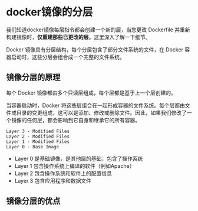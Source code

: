 # docker镜像的分层

我们知道docker镜像每层指令都会创建一个新的层，当您更改 Dockerfile 并重新构建镜像时，**仅重建那些已更改的层**。这里深入了解一下细节。


Docker 镜像具有分层结构，每个分层包含了部分文件系统的文件，在 Docker 容器启动时，这些分层会组合成一个完整的文件系统。

## 镜像分层的原理

每个 Docker 镜像都由多个只读层组成，每个层都是基于上一个层创建的。

当容器启动时，Docker 将这些层组合在一起形成容器的文件系统。每个层都由文件或目录的变更组成，这可以是添加、修改或删除文件。因此，如果我们修改了一个镜像的任何层，都会影响到它自身和继承它的所有容器。

```shell
Layer 3 - Modified Files
Layer 2 - Modified Files
Layer 1 - Modified Files
Layer 0 - Base Image
```

- Layer 0 是基础镜像，是其他层的基础，包含了操作系统
- Layer 1 包含操作系统上编译的软件（例如Apache）
- Layer 2 包含操作系统和软件上的配置信息
- Layer 3 包含应用程序和数据文件


## 镜像分层的优点




